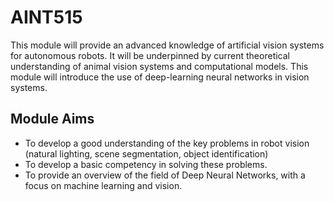 # AINT515

This module will provide an advanced knowledge of artificial vision systems for
autonomous robots. It will be underpinned by current theoretical understanding of
animal vision systems and computational models. This module will introduce the use of
deep-learning neural networks in vision systems. 

## Module Aims
- To develop a good understanding of the key problems in robot vision (natural lighting,
scene segmentation, object identification)
- To develop a basic competency in solving these problems.
- To provide an overview of the field of Deep Neural Networks, with a focus on machine
learning and vision.

